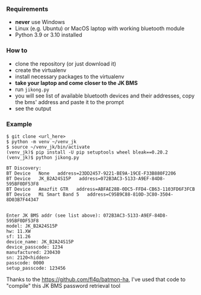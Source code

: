 ### Requirements
 - **never** use Windows
 - Linux (e.g. Ubuntu) or MacOS laptop with working bluetooth module
 - Python 3.9 or 3.10 installed

### How to
 - clone the repository (or just download it)
 - create the virtualenv
 - install necessary packages to the virtualenv
 - **take your laptop and come closer to the JK BMS**
 - run `jikong.py`
 - you will see list of available bluetooth devices and their addresses, copy the bms' address and paste it to the prompt
 - see the output

### Example
```shell
$ git clone <url_here>
$ python -m venv ~/venv_jk
$ source ~/venv_jk/bin/activate
(venv_jk)$ pip install -U pip setuptools wheel bleak==0.20.2
(venv_jk)$ python jikong.py

BT Discovery:
BT Device   None   address=23DD2457-9221-BE9A-19CE-F33B880F2206
BT Device   JK_B2A24S15P   address=072B3AC3-5133-A9EF-84D8-595BF0DF53F8
BT Device   Amazfit GTR   address=ABFAE28B-0DC5-FFD4-CB63-1103FD6F3FCB
BT Device   Mi Smart Band 5   address=C95B9C88-810D-3C80-3504-8D03B7F44347


Enter JK BMS addr (see list above): 072B3AC3-5133-A9EF-84D8-595BF0DF53F8
model: JK_B2A24S15P
hw: 11.XW
sf: 11.26
device_name: JK_B2A24S15P
device_passcode: 1234
manufactured: 230430
sn: 2120<hidden>
passcode: 0000
setup_passcode: 123456
```

Thanks to the https://github.com/fl4p/batmon-ha, I've used that code to "compile" this JK BMS password retrieval tool
